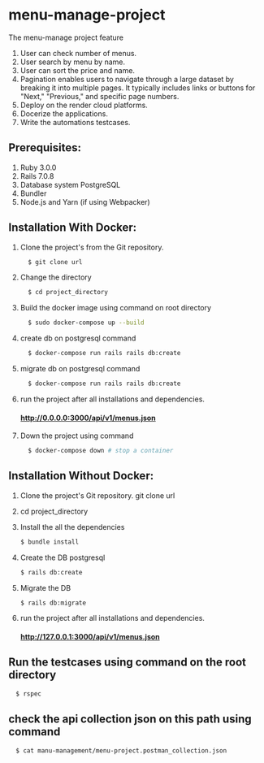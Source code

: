 # menu-manage-project
  The menu-manage project feature
  1. User can check number of menus.
  2. User search by menu by name.
  3. User can sort the price and name.
  4. Pagination enables users to navigate through a large dataset by breaking it into multiple pages. It typically includes links or buttons for "Next," "Previous," and specific page numbers.
  5. Deploy on the render cloud platforms.
  6. Docerize the applications.
  7. Write the automations testcases.

## Prerequisites:
 1. Ruby 3.0.0
 2. Rails 7.0.8
 3. Database system  PostgreSQL
 4. Bundler
 5. Node.js and Yarn (if using Webpacker)

## Installation With Docker:
 1. Clone the project's from the Git repository.
    ```bash
      $ git clone url
    ``` 
 2. Change the directory
    ```bash
      $ cd project_directory
    ``` 

 3. Build the docker image using command on root directory
    ```bash
      $ sudo docker-compose up --build
    ``` 
 4. create db on postgresql command
    ```bash
      $ docker-compose run rails rails db:create
    ``` 
 5. migrate db on postgresql command
    ```bash
      $ docker-compose run rails rails db:create
    ``` 
 6. run the project after all installations and dependencies.

    #### http://0.0.0.0:3000/api/v1/menus.json
 7. Down the project using command

    ```bash
      $ docker-compose down # stop a container
    ``` 
    
## Installation Without Docker:
 1. Clone the project's Git repository.
  git clone url

 2. cd project_directory

 3. Install the all the dependencies
    ```bash
    $ bundle install
    ``` 
 4. Create the DB postgresql
    ```bash
    $ rails db:create
    ``` 
 5. Migrate the DB
    ```bash
    $ rails db:migrate
    ``` 
 6. run the project after all installations and dependencies.
     #### http://127.0.0.1:3000/api/v1/menus.json

## Run the testcases using command on the root directory
  ```bash
    $ rspec
  ```
## check the api collection json on this path using command
  ```bash
    $ cat manu-management/menu-project.postman_collection.json
  ```  



